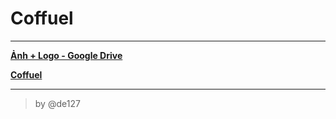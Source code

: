 # Coffuel

---

**[Ảnh + Logo - Google Drive](https://drive.google.com/drive/folders/1SQsfLF5NP4MySVn6QZF-1VcqANwtVpu1)**

**[Coffuel](http://coffuel.wiki:8082/)**

---

> by @de127
